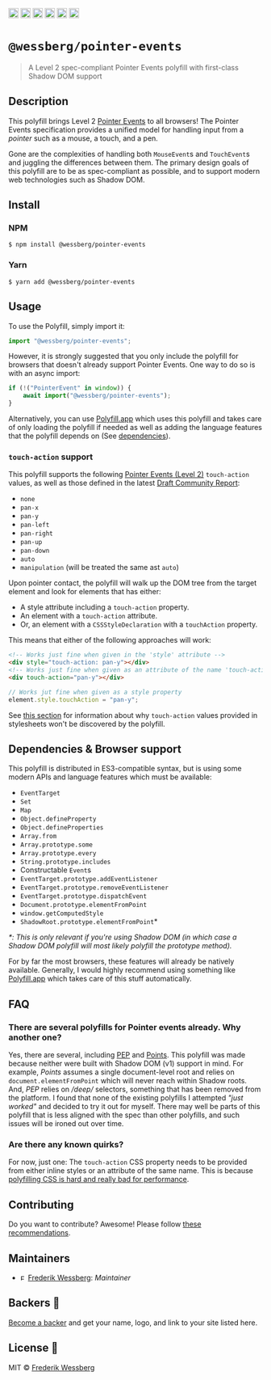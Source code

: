 <a href="https://npmcharts.com/compare/@wessberg/pointer-events?minimal=true"><img alt="Downloads per month" src="https://img.shields.io/npm/dm/%40wessberg%2Fpointer-events.svg" height="20"></img></a>
<a href="https://david-dm.org/wessberg/pointer-events"><img alt="Dependencies" src="https://img.shields.io/david/wessberg/pointer-events.svg" height="20"></img></a>
<a href="https://www.npmjs.com/package/@wessberg/pointer-events"><img alt="NPM Version" src="https://badge.fury.io/js/%40wessberg%2Fpointer-events.svg" height="20"></img></a>
<a href="https://github.com/wessberg/pointer-events/graphs/contributors"><img alt="Contributors" src="https://img.shields.io/github/contributors/wessberg%2Fpointer-events.svg" height="20"></img></a>
<a href="https://opensource.org/licenses/MIT"><img alt="MIT License" src="https://img.shields.io/badge/License-MIT-yellow.svg" height="20"></img></a>
<a href="https://www.patreon.com/bePatron?u=11315442"><img alt="Support on Patreon" src="https://c5.patreon.com/external/logo/become_a_patron_button@2x.png" height="20"></img></a>

# `@wessberg/pointer-events`

> A Level 2 spec-compliant Pointer Events polyfill with first-class Shadow DOM support

## Description

This polyfill brings Level 2 [Pointer Events](https://www.w3.org/TR/pointerevents/) to all browsers!
The Pointer Events specification provides a unified model for handling input from a _pointer_ such as a mouse, a touch, and a pen.

Gone are the complexities of handling both `MouseEvent`s and `TouchEvent`s and juggling the differences between them.
The primary design goals of this polyfill are to be as spec-compliant as possible, and to support modern web technologies such as Shadow DOM.

## Install

### NPM

```
$ npm install @wessberg/pointer-events
```

### Yarn

```
$ yarn add @wessberg/pointer-events
```

## Usage

To use the Polyfill, simply import it:

```typescript
import "@wessberg/pointer-events";
```

However, it is strongly suggested that you only include the polyfill for browsers that doesn't already support Pointer Events.
One way to do so is with an async import:

```typescript
if (!("PointerEvent" in window)) {
	await import("@wessberg/pointer-events");
}
```

Alternatively, you can use [Polyfill.app](https://github.com/wessberg/Polyfiller) which uses this polyfill and takes care of only loading the polyfill if needed as well as adding the language features that the polyfill depends on (See [dependencies](#dependencies--browser-support)).

### `touch-action` support

This polyfill supports the following [Pointer Events (Level 2)](https://www.w3.org/TR/pointerevents/) `touch-action` values, as well as those
defined in the latest [Draft Community Report](https://w3c.github.io/pointerevents/extension.html#extensions-to-the-pointerevent-interface):

- `none`
- `pan-x`
- `pan-y`
- `pan-left`
- `pan-right`
- `pan-up`
- `pan-down`
- `auto`
- `manipulation` (will be treated the same ast `auto`)

Upon pointer contact, the polyfill will walk up the DOM tree from the target element and look for elements that has either:

- A style attribute including a `touch-action` property.
- An element with a `touch-action` attribute.
- Or, an element with a `CSSStyleDeclaration` with a `touchAction` property.

This means that either of the following approaches will work:

```html
<!-- Works just fine when given in the 'style' attribute -->
<div style="touch-action: pan-y"></div>
<!-- Works just fine when given as an attribute of the name 'touch-action' -->
<div touch-action="pan-y"></div>
```

```typescript
// Works jut fine when given as a style property
element.style.touchAction = "pan-y";
```

See [this section](#are-there-any-known-quirks) for information about why `touch-action` values provided in stylesheets won't be discovered by the polyfill.

## Dependencies & Browser support

This polyfill is distributed in ES3-compatible syntax, but is using some modern APIs and language features which must be available:

- `EventTarget`
- `Set`
- `Map`
- `Object.defineProperty`
- `Object.defineProperties`
- `Array.from`
- `Array.prototype.some`
- `Array.prototype.every`
- `String.prototype.includes`
- Constructable `Event`s
- `EventTarget.prototype.addEventListener`
- `EventTarget.prototype.removeEventListener`
- `EventTarget.prototype.dispatchEvent`
- `Document.prototype.elementFromPoint`
- `window.getComputedStyle`
- `ShadowRoot.prototype.elementFromPoint`\*

_\*: This is only relevant if you're using Shadow DOM (in which case a Shadow DOM polyfill will most likely polyfill the prototype method)._

For by far the most browsers, these features will already be natively available.
Generally, I would highly recommend using something like [Polyfill.app](https://github.com/wessberg/Polyfiller) which takes care of this stuff automatically.

## FAQ

### There are several polyfills for Pointer events already. Why another one?

Yes, there are several, including [PEP](https://github.com/jquery/PEP) and [Points](https://github.com/Rich-Harris/Points).
This polyfill was made because neither were built with Shadow DOM (v1) support in mind.
For example, _Points_ assumes a single document-level root and relies on `document.elementFromPoint` which will never reach within Shadow roots.
And, _PEP_ relies on _/deep/_ selectors, something that has been removed from the platform.
I found that none of the existing polyfills I attempted _"just worked"_ and decided to try it out for myself.
There may well be parts of this polyfill that is less aligned with the spec than other polyfills, and such issues will be ironed out over time.

### Are there any known quirks?

For now, just one: The `touch-action` CSS property needs to be provided from either inline styles or an attribute of the same name.
This is because [polyfilling CSS is hard and really bad for performance](https://philipwalton.com/articles/the-dark-side-of-polyfilling-css/).

## Contributing

Do you want to contribute? Awesome! Please follow [these recommendations](./CONTRIBUTING.md).

## Maintainers

- <a href="https://github.com/wessberg"><img alt="Frederik Wessberg" src="https://avatars2.githubusercontent.com/u/20454213?s=460&v=4" height="11"></img></a> [Frederik Wessberg](https://github.com/wessberg): _Maintainer_

## Backers 🏅

[Become a backer](https://www.patreon.com/bePatron?u=11315442) and get your name, logo, and link to your site listed here.

## License 📄

MIT © [Frederik Wessberg](https://github.com/wessberg)
